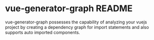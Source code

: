 # vue-generator-graph README

vue-generator-graph possesses the capability of analyzing your vuejs project by creating a dependency graph for import statements and also supports auto imported components.
